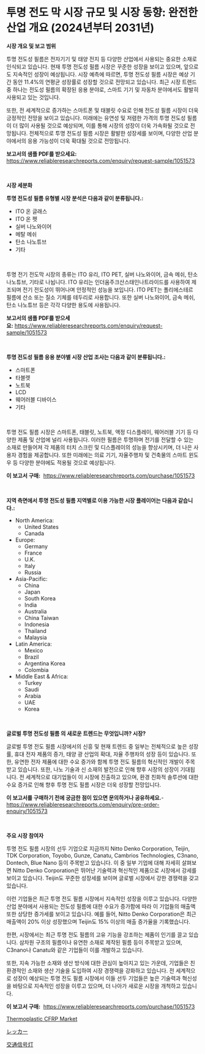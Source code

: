 <p><h1>투명 전도 막 시장 규모 및 시장 동향: 완전한 산업 개요 (2024년부터 2031년)</h1></p><p><strong>시장 개요 및 보고 범위</strong></p>
<p><p>투명 전도성 필름은 전자기기 및 태양 전지 등 다양한 산업에서 사용되는 중요한 소재로 인식되고 있습니다. 현재 투명 전도성 필름 시장은 꾸준한 성장을 보이고 있으며, 앞으로도 지속적인 성장이 예상됩니다. 시장 예측에 따르면, 투명 전도성 필름 시장은 예상 기간 동안 11.4%의 연평균 성장률로 성장할 것으로 전망되고 있습니다. 최근 시장 트렌드 중 하나는 전도성 필름의 확장된 응용 분야로, 스마트 기기 및 자동차 분야에서도 활발히 사용되고 있는 것입니다.</p><p>또한, 전 세계적으로 증가하는 스마트폰 및 태블릿 수요로 인해 전도성 필름 시장이 더욱 긍정적인 전망을 보이고 있습니다. 미래에는 유연성 및 저렴한 가격의 투명 전도성 필름이 더 많이 사용될 것으로 예상되며, 이를 통해 시장의 성장이 더욱 가속화될 것으로 전망됩니다. 전체적으로 투명 전도성 필름 시장은 활발한 성장세를 보이며, 다양한 산업 분야에서의 응용 가능성이 더욱 확대될 것으로 전망됩니다.</p></p>
<p><strong>보고서의 샘플 PDF를 받으세요:</strong> <a href="https://www.reliableresearchreports.com/enquiry/request-sample/1051573">https://www.reliableresearchreports.com/enquiry/request-sample/1051573</a></p>
<p>&nbsp;</p>
<p><strong>시장 세분화</strong></p>
<p><strong>투명 전도성 필름 유형별 시장 분석은 다음과 같이 분류됩니다.:</strong></p>
<p><ul><li>ITO 온 글래스</li><li>ITO 온 펫</li><li>실버 나노와이어</li><li>메탈 메쉬</li><li>탄소 나노튜브</li><li>기타</li></ul></p>
<p>&nbsp;</p>
<p><p>투명 전기 전도막 시장의 종류는 ITO 유리, ITO PET, 실버 나노와이어, 금속 메쉬, 탄소 나노튜브, 기타로 나뉩니다. ITO 유리는 인더움주크산스태인나트라이드를 사용하여 제조되며 전기 전도성이 뛰어나며 안정적인 성능을 보입니다. ITO PET는 폴리에스테르 필름에 산소 또는 질소 기체를 테두리로 사용합니다. 또한 실버 나노와이어, 금속 메쉬, 탄소 나노튜브 등은 각각 다양한 용도에 사용됩니다.</p></p>
<p><strong>보고서의 샘플 PDF를 받으세요:</strong>&nbsp;<a href="https://www.reliableresearchreports.com/enquiry/request-sample/1051573">https://www.reliableresearchreports.com/enquiry/request-sample/1051573</a></p>
<p>&nbsp;</p>
<p><strong> 투명 전도성 필름 응용 분야별 시장 산업 조사는 다음과 같이 분류됩니다.:</strong></p>
<p><ul><li>스마트폰</li><li>타블렛</li><li>노트북</li><li>LCD</li><li>웨어러블 디바이스</li><li>기타</li></ul></p>
<p>&nbsp;</p>
<p><p>투명 전도 필름 시장은 스마트폰, 태블릿, 노트북, 액정 디스플레이, 웨어러블 기기 등 다양한 제품 및 산업에 널리 사용됩니다. 이러한 필름은 투명하며 전기를 전달할 수 있는 소재로 만들어져 각 제품의 터치 스크린 및 디스플레이의 성능을 향상시키며, 더 나은 사용자 경험을 제공합니다. 또한 미래에는 의료 기기, 자율주행차 및 건축물의 스마트 윈도우 등 다양한 분야에도 적용될 것으로 예상됩니다.</p></p>
<p><strong>이 보고서 구매:</strong>&nbsp; <a href="https://www.reliableresearchreports.com/purchase/1051573">https://www.reliableresearchreports.com/purchase/1051573</a></p>
<p>&nbsp;</p>
<p><strong>지역 측면에서 투명 전도성 필름 지역별로 이용 가능한 시장 플레이어는 다음과 같습니다.:</strong></p>
<p><ul>
    <li>
        North America:
        <ul>
            <li>United States</li>
            <li>Canada</li>
        </ul>
    </li>
    <li>
        Europe:
        <ul>
            <li>Germany</li>
            <li>France</li>
            <li>U.K.</li>
            <li>Italy</li>
            <li>Russia</li>
        </ul>
    </li>
    <li>
        Asia-Pacific:
        <ul>
            <li>China</li>
            <li>Japan</li>
            <li>South Korea</li>
            <li>India</li>
            <li>Australia</li>
            <li>China Taiwan</li>
            <li>Indonesia</li>
            <li>Thailand</li>
            <li>Malaysia</li>
        </ul>
    </li>
    <li>
        Latin America:
        <ul>
            <li>Mexico</li>
            <li>Brazil</li>
            <li>Argentina Korea</li>
            <li>Colombia</li>
        </ul>
    </li>
    <li>
        Middle East & Africa:
        <ul>
            <li>Turkey</li>
            <li>Saudi</li>
            <li>Arabia</li>
            <li>UAE</li>
            <li>Korea</li>
        </ul>
    </li>
    </ul></p>
<p>&nbsp;</p>
<p><strong>글로벌 투명 전도성 필름 의 새로운 트렌드는 무엇입니까? 시장?</strong></p>
<p><p>글로벌 투명 전도 필름 시장에서의 신흥 및 현재 트렌드 중 일부는 전체적으로 높은 성장률, 휴대 전자 제품의 증가, 태양 광 산업의 확대, 자율 주행차의 성장 등이 있습니다. 또한, 유연한 전자 제품에 대한 수요 증가와 함께 투명 전도 필름의 혁신적인 개발이 주목받고 있습니다. 또한, 나노 기술과 신 소재의 발전으로 인해 향후 시장의 성장이 기대됩니다. 전 세계적으로 대기업들이 이 시장에 진출하고 있으며, 환경 친화적 솔루션에 대한 수요 증가로 인해 향후 투명 전도 필름 시장은 더욱 성장할 전망입니다.</p></p>
<p><strong>이 보고서를 구매하기 전에 궁금한 점이 있으면 문의하거나 공유하세요.</strong>- <a href="https://www.reliableresearchreports.com/enquiry/pre-order-enquiry/1051573">https://www.reliableresearchreports.com/enquiry/pre-order-enquiry/1051573</a></p>
<p>&nbsp;</p>
<p><strong>주요 시장 참여자</strong></p>
<p><p>투명 전도 필름 시장의 선두 기업으로 지금까지 Nitto Denko Corporation, Teijin, TDK Corporation, Toyobo, Gunze, Canatu, Cambrios Technologies, C3nano, Dontech, Blue Nano 등이 주목받고 있습니다. 이 중 일부 기업에 대해 자세히 살펴보면 Nitto Denko Corporation은 뛰어난 기술력과 혁신적인 제품으로 시장에서 강세를 보이고 있습니다. Teijin도 꾸준한 성장세를 보이며 글로벌 시장에서 강한 경쟁력을 갖고 있습니다.</p><p>이런 기업들은 최근 투명 전도 필름 시장에서 지속적인 성장을 이루고 있습니다. 다양한 산업 분야에서 사용되는 전도성 필름에 대한 수요가 증가함에 따라 이 기업들의 매출액 또한 상당한 증가세를 보이고 있습니다. 예를 들어, Nitto Denko Corporation은 최근 매출액이 20% 이상 성장했으며 Teijin도 15% 이상의 매출 증가율을 기록했습니다.</p><p>한편, 시장에서는 최근 투명 전도 필름의 고유 기능을 강조하는 제품이 인기를 끌고 있습니다. 삼차원 구조의 필름이나 유연한 소재로 제작된 필름 등이 주목받고 있으며, C3nano나 Canatu와 같은 기업들이 이를 개발하고 있습니다.</p><p>또한, 지속 가능한 소재와 생산 방식에 대한 관심이 높아지고 있는 가운데, 기업들은 친환경적인 소재와 생산 기술을 도입하여 시장 경쟁력을 강화하고 있습니다. 전 세계적으로 성장이 예상되는 투명 전도 필름 시장에서 이들 선두 기업들은 높은 기술력과 혁신성을 바탕으로 지속적인 성장을 이루고 있으며, 더 나아가 새로운 시장을 개척하고 있습니다.</p></p>
<p><strong>이 보고서 구매:</strong>&nbsp;&nbsp;<a href="https://www.reliableresearchreports.com/purchase/1051573">https://www.reliableresearchreports.com/purchase/1051573</a></p>
<p><p><a href="https://frill-swim-3cd.notion.site/Thermoplastic-CFRP-Market-Size-2024-2031-Global-Industrial-Analysis-Key-Geographical-Regions-Mar-90dd0877b78b4beda8fbb86e69eb619f">Thermoplastic CFRP Market</a></p><p><a href="https://github.com/AaronVargas43/Market-Research-Report-List-1/blob/main/51665159060.md">レッカー</a></p><p><a href="https://github.com/oqoeusbvpadwjs08/Market-Research-Report-List-1/blob/main/73335669059.md">交通信号灯</a></p></p>
